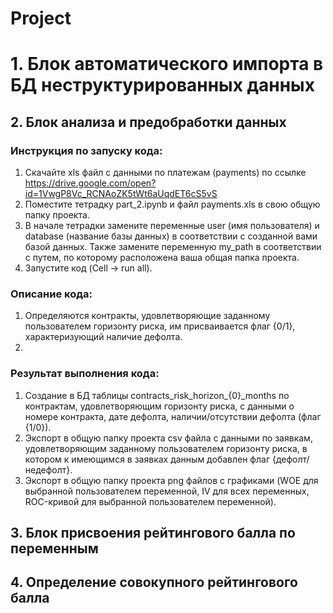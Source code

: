 # Project

# 1. Блок автоматического импорта в БД неструктурированных данных

## 2. Блок анализа и предобработки данных
### Инструкция по запуску кода:
1. Скачайте xls файл с данными по платежам (payments) по ссылке https://drive.google.com/open?id=1VwgP8Vc_RCNAoZK5tWt6aUqdET6cS5vS
2. Поместите тетрадку part_2.ipynb и файл payments.xls в свою общую папку проекта.
3. В начале тетрадки замените переменные user (имя пользователя) и database (название базы данных) в соответствии с созданной вами базой данных. Также замените переменную my_path в соответствии с путем, по которому расположена ваша общая папка проекта.
4. Запустите код (Cell -> run all).
### Описание кода:
1.	Определяются контракты, удовлетворяющие заданному пользователем горизонту риска, им присваивается флаг {0/1}, характеризующий наличие дефолта.
2.	 
### Результат выполнения кода:
1. Создание в БД таблицы contracts_risk_horizon_{0}_months  по контрактам, удовлетворяющим горизонту риска, с данными о номере контракта, дате дефолта, наличии/отсутствии дефолта (флаг {1/0}).
2. Экспорт в общую папку проекта csv файла с данными по заявкам, удовлетворяющим заданному пользователем горизонту риска, в котором к имеющимся в заявках данным добавлен флаг {дефолт/недефолт}.
3. Экспорт в общую папку проекта png файлов с графиками (WOE для выбранной пользователем переменной, IV для всех переменных, ROC-кривой для выбранной пользователем переменной).



## 3. Блок присвоения рейтингового балла по переменным

## 4. Определение совокупного рейтингового балла
